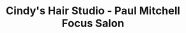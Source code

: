 ---
title: "Cindy's Hair Studio - Paul Mitchell Focus Salon"
url: /san-antonio/cindys-hair-studio-paul-mitchell-focus-salon/
shop: beauty
---